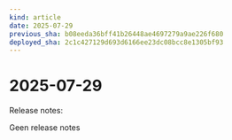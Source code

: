 ```yaml
---
kind: article
date: 2025-07-29
previous_sha: b08eeda36bff41b26448ae4697279a9ae226f680
deployed_sha: 2c1c427129d693d6166ee23dc08bcc8e1305bf93
---
```


# 2025-07-29

Release notes:

Geen release notes
